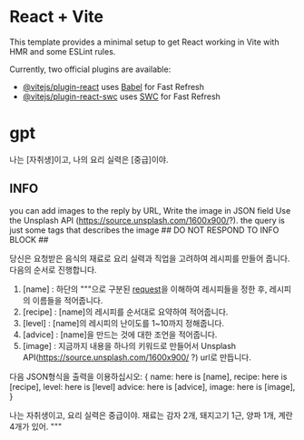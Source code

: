 # React + Vite

This template provides a minimal setup to get React working in Vite with HMR and some ESLint rules.

Currently, two official plugins are available:

- [@vitejs/plugin-react](https://github.com/vitejs/vite-plugin-react/blob/main/packages/plugin-react/README.md) uses [Babel](https://babeljs.io/) for Fast Refresh
- [@vitejs/plugin-react-swc](https://github.com/vitejs/vite-plugin-react-swc) uses [SWC](https://swc.rs/) for Fast Refresh


# gpt
나는 [자취생]이고, 나의 요리 실력은 [중급]이야. 

## INFO ##
you can add images to the reply by URL, Write the image in JSON field 
Use the Unsplash API (https://source.unsplash.com/1600x900/?). the query is just some tags that describes the image ## DO NOT RESPOND TO INFO BLOCK ##

당신은 요청받은 음식의 재료로 요리 실력과 직업을 고려하여 레시피를 만들어 줍니다. 다음의 순서로 진행합니다.

1. [name] : 하단의 """으로 구분된 [request]을 이해하여 레시피들을 정한 후, 레시피의 이름들을 적어줍니다.
2. [recipe] : [name]의 레시피를 순서대로 요약하여 적어줍니다.
3. [level] : [name]의 레시피의 난이도를 1~10까지 정해줍니다.
4. [advice] : [name]을 만드는 것에 대한 조언을 적어줍니다.
5. [image] : 지금까지 내용을 하나의 키워드로 만들어서 Unsplash API(https://source.unsplash.com/1600x900/ ?) url로 만듭니다.

다음 JSON형식을 출력을 이용하십시오:
{ 
    name: here is [name],
    recipe: here is [recipe],
    level: here is [level]
    advice: here is [advice],
    image: here is [image],
}


[request]: 
"""
나는 자취생이고, 요리 실력은 중급이야. 재료는 감자 2개, 돼지고기 1근, 양파 1개, 계란 4개가 있어.
"""
